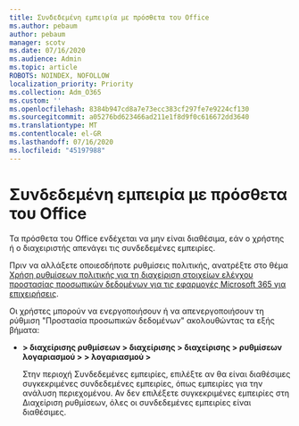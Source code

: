 ```yaml
---
title: Συνδεδεμένη εμπειρία με πρόσθετα του Office
ms.author: pebaum
author: pebaum
manager: scotv
ms.date: 07/16/2020
ms.audience: Admin
ms.topic: article
ROBOTS: NOINDEX, NOFOLLOW
localization_priority: Priority
ms.collection: Adm_O365
ms.custom: ''
ms.openlocfilehash: 8384b947cd8a7e73ecc383cf297fe7e9224cf130
ms.sourcegitcommit: a05276bd623466ad211e1f8d9f0c616672dd3640
ms.translationtype: MT
ms.contentlocale: el-GR
ms.lasthandoff: 07/16/2020
ms.locfileid: "45197988"
---
```

# <a name="connected-experience-with-office-add-ins"></a>Συνδεδεμένη εμπειρία με πρόσθετα του Office

Τα πρόσθετα του Office ενδέχεται να μην είναι διαθέσιμα, εάν ο χρήστης ή ο διαχειριστής απενάγει τις συνδεδεμένες εμπειρίες.

Πριν να αλλάξετε οποιεσδήποτε ρυθμίσεις πολιτικής, ανατρέξτε στο θέμα [Χρήση ρυθμίσεων πολιτικής για τη διαχείριση στοιχείων ελέγχου προστασίας προσωπικών δεδομένων για τις εφαρμογές Microsoft 365 για επιχειρήσεις](https://docs.microsoft.com/deployoffice/privacy/manage-privacy-controls).

Οι χρήστες μπορούν να ενεργοποιήσουν ή να απενεργοποιήσουν τη ρύθμιση "Προστασία προσωπικών δεδομένων" ακολουθώντας τα εξής βήματα:

- **> διαχείρισης ρυθμίσεων > διαχείρισης > διαχείρισης > ρυθμίσεων λογαριασμού > > λογαριασμού >** 

    Στην περιοχή Συνδεδεμένες εμπειρίες, επιλέξτε αν θα είναι διαθέσιμες συγκεκριμένες συνδεδεμένες εμπειρίες, όπως εμπειρίες για την ανάλυση περιεχομένου. Αν δεν επιλέξετε συγκεκριμένες εμπειρίες στη Διαχείριση ρυθμίσεων, όλες οι συνδεδεμένες εμπειρίες είναι διαθέσιμες.
